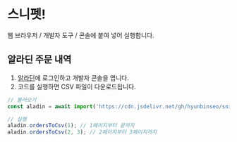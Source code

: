 # 스니펫!

웹 브라우저 / 개발자 도구 / 콘솔에 붙여 넣어 실행합니다.

## 알라딘 주문 내역

1. [알라딘]에 로그인하고 개발자 콘솔을 엽니다.
2. 코드를 실행하면 CSV 파일이 다운로드됩니다.

[알라딘]: https://www.aladin.co.kr/

```js
// 불러오기
const aladin = await import('https://cdn.jsdelivr.net/gh/hyunbinseo/snippets/modules/aladin.co.kr/index.js');
```

```js
// 실행
aladin.ordersToCsv(1); // 1페이지부터 끝까지
aladin.ordersToCsv(2, 3); // 2페이지부터 3페이지까지
```
